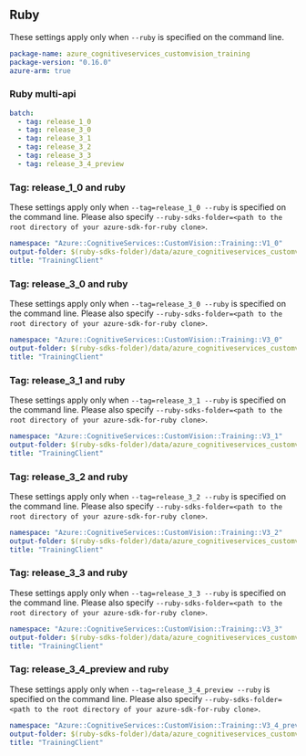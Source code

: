 ## Ruby

These settings apply only when `--ruby` is specified on the command line.

``` yaml
package-name: azure_cognitiveservices_customvision_training
package-version: "0.16.0"
azure-arm: true
```

### Ruby multi-api

``` yaml $(ruby) && $(multiapi)
batch:
  - tag: release_1_0
  - tag: release_3_0
  - tag: release_3_1
  - tag: release_3_2
  - tag: release_3_3
  - tag: release_3_4_preview
```

### Tag: release_1_0 and ruby

These settings apply only when `--tag=release_1_0 --ruby` is specified on the command line.
Please also specify `--ruby-sdks-folder=<path to the root directory of your azure-sdk-for-ruby clone>`.

``` yaml $(tag) == 'release_1_0' && $(ruby)
namespace: "Azure::CognitiveServices::CustomVision::Training::V1_0"
output-folder: $(ruby-sdks-folder)/data/azure_cognitiveservices_customvisiontraining/lib
title: "TrainingClient"
```

### Tag: release_3_0 and ruby

These settings apply only when `--tag=release_3_0 --ruby` is specified on the command line.
Please also specify `--ruby-sdks-folder=<path to the root directory of your azure-sdk-for-ruby clone>`.

``` yaml $(tag) == 'release_3_0' && $(ruby)
namespace: "Azure::CognitiveServices::CustomVision::Training::V3_0"
output-folder: $(ruby-sdks-folder)/data/azure_cognitiveservices_customvisiontraining/lib
title: "TrainingClient"
```

### Tag: release_3_1 and ruby

These settings apply only when `--tag=release_3_1 --ruby` is specified on the command line.
Please also specify `--ruby-sdks-folder=<path to the root directory of your azure-sdk-for-ruby clone>`.

``` yaml $(tag) == 'release_3_1' && $(ruby)
namespace: "Azure::CognitiveServices::CustomVision::Training::V3_1"
output-folder: $(ruby-sdks-folder)/data/azure_cognitiveservices_customvisiontraining/lib
title: "TrainingClient"
```

### Tag: release_3_2 and ruby

These settings apply only when `--tag=release_3_2 --ruby` is specified on the command line.
Please also specify `--ruby-sdks-folder=<path to the root directory of your azure-sdk-for-ruby clone>`.

``` yaml $(tag) == 'release_3_2' && $(ruby)
namespace: "Azure::CognitiveServices::CustomVision::Training::V3_2"
output-folder: $(ruby-sdks-folder)/data/azure_cognitiveservices_customvisiontraining/lib
title: "TrainingClient"
```

### Tag: release_3_3 and ruby

These settings apply only when `--tag=release_3_3 --ruby` is specified on the command line.
Please also specify `--ruby-sdks-folder=<path to the root directory of your azure-sdk-for-ruby clone>`.

``` yaml $(tag) == 'release_3_3' && $(ruby)
namespace: "Azure::CognitiveServices::CustomVision::Training::V3_3"
output-folder: $(ruby-sdks-folder)/data/azure_cognitiveservices_customvisiontraining/lib
title: "TrainingClient"
```

### Tag: release_3_4_preview and ruby

These settings apply only when `--tag=release_3_4_preview --ruby` is specified on the command line.
Please also specify `--ruby-sdks-folder=<path to the root directory of your azure-sdk-for-ruby clone>`.

``` yaml $(tag) == 'release_3_4_preview' && $(ruby)
namespace: "Azure::CognitiveServices::CustomVision::Training::V3_4_preview"
output-folder: $(ruby-sdks-folder)/data/azure_cognitiveservices_customvisiontraining/lib
title: "TrainingClient"
```